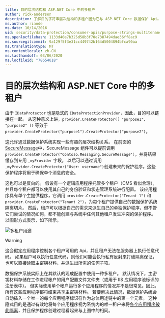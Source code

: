 ```yaml
---
title: 目的层次结构和 ASP.NET Core 中的多租户
author: rick-anderson
description: 了解目的字符串层次结构和多租户因为它与 ASP.NET Core 数据保护 Api。
ms.author: riande
ms.date: 10/14/2016
uid: security/data-protection/consumer-apis/purpose-strings-multitenancy
ms.openlocfilehash: 1133d40e7b325d58b3f70e7387494dae36ff8ac9
ms.sourcegitcommit: 9a129f5f3e31cc449742b164d5004894bfca90aa
ms.translationtype: MT
ms.contentlocale: zh-CN
ms.lasthandoff: 03/06/2020
ms.locfileid: "78654018"
---
```

# <a name="purpose-hierarchy-and-multi-tenancy-in-aspnet-core"></a>目的层次结构和 ASP.NET Core 中的多租户

由于 `IDataProtector` 也是隐式的 `IDataProtectionProvider`，因此，目的可以链接在一起。 从这种意义上讲，`provider.CreateProtector([ "purpose1", "purpose2" ])` 等效于 `provider.CreateProtector("purpose1").CreateProtector("purpose2")`。

这允许通过数据保护系统实现一些有趣的层次结构关系。 在前面的[SecureMessage](xref:security/data-protection/consumer-apis/purpose-strings#data-protection-contoso-purpose)中，SecureMessage 组件可以提前调用 `provider.CreateProtector("Contoso.Messaging.SecureMessage")`，并将结果缓存到专用 `_myProvider` 字段。 以后可以通过调用 `_myProvider.CreateProtector("User: username")`创建未来的保护程序，这些保护程序将用于确保单个消息的安全。

这也可以是反向的。 假设有一个逻辑应用程序托管多个租户（CMS 看似合理），并且每个租户都可以使用其自己的身份验证和状态管理系统进行配置。 该应用程序具有单个主提供程序，它调用 `provider.CreateProtector("Tenant 1")` 和 `provider.CreateProtector("Tenant 2")`，为每个租户提供自己的数据保护系统隔离切片。 然后，租户可以根据自己的需求来派生自己的单独保护程序，但不管它们尝试的情况如何，都不能创建与系统中任何其他租户发生冲突的保护程序。 以图形方式表示，如下所示。

![多租户用途](purpose-strings-multitenancy/_static/purposes-multi-tenancy.png)

>[!WARNING]
> 这会假定应用程序控制各个租户可用的 Api，并且租户无法在服务器上执行任意代码。 如果租户可以执行任意代码，则他们可能会执行私有反射来打破隔离保证，也可以直接读取主密钥材料，并派生出所需的任何子项。

数据保护系统实际上在其默认的现成配置中使用一种多租户。 默认情况下，主密钥材料存储在工作进程帐户的用户配置文件文件夹（或用于 IIS 应用程序池标识的注册表中）。 但实际使用单个帐户运行多个应用程序的情况并不是很常见，因此，所有这些应用程序都将结束共享主密钥材料。 若要解决此情况，数据保护系统会自动插入一个唯一的每个应用程序标识符作为总体用途链中的第一个元素。 这种隐式目的是通过有效地将每个应用程序视为系统内的唯一租户来将[各个应用程序彼此隔离](xref:security/data-protection/configuration/overview#per-application-isolation)，并且保护程序创建过程看起来与上图中的相同。
